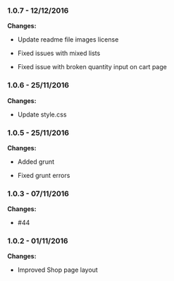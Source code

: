 
### 1.0.7 - 12/12/2016
**Changes:** 
- Update readme file images license
- Fixed issues with mixed lists
- Fixed issue with broken quantity input on cart page

### 1.0.6 - 25/11/2016
**Changes:** 
- Update style.css

### 1.0.5 - 25/11/2016
**Changes:** 
- Added grunt
- Fixed grunt errors

### 1.0.3 - 07/11/2016
**Changes:** 
- #44

### 1.0.2 - 01/11/2016
**Changes:** 
- Improved Shop page layout

